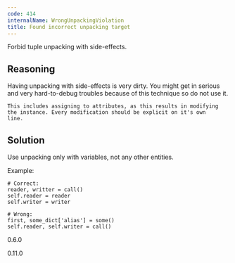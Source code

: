 ```yaml
---
code: 414
internalName: WrongUnpackingViolation
title: Found incorrect unpacking target
---
```


Forbid tuple unpacking with side-effects.

## Reasoning
Having unpacking with side-effects is very dirty. You might get in
serious and very hard-to-debug troubles because of this technique so
do not use it.
    
    This includes assigning to attributes, as this results in modifying
    the instance. Every modification should be explicit on it's own
    line.

## Solution
Use unpacking only with variables, not any other entities.

Example:

    # Correct:
    reader, writter = call()
    self.reader = reader
    self.writer = writer
    
    # Wrong:
    first, some_dict['alias'] = some()
    self.reader, self.writer = call()

<div class="versionadded">

0.6.0

</div>

<div class="versionchanged">

0.11.0

</div>